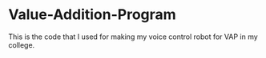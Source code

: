 # Value-Addition-Program
This is the code that I used for making my voice control robot for VAP in my college.
